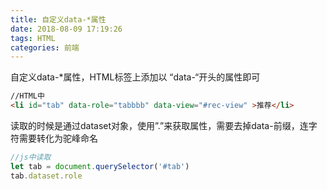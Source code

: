 ```yaml
---
title: 自定义data-*属性
date: 2018-08-09 17:19:26
tags: HTML
categories: 前端
---
```


自定义data-*属性，HTML标签上添加以 “data-“开头的属性即可
<escape><!-- more --></escape>
```html
//HTML中
<li id="tab" data-role="tabbbb" data-view="#rec-view" >推荐</li>
```
读取的时候是通过dataset对象，使用”.”来获取属性，需要去掉data-前缀，连字符需要转化为驼峰命名
```javascript
//js中读取
let tab = document.querySelector('#tab')
tab.dataset.role
```